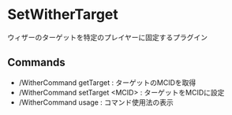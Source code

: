 # SetWitherTarget
ウィザーのターゲットを特定のプレイヤーに固定するプラグイン
## Commands
- /WitherCommand getTarget : ターゲットのMCIDを取得
- /WitherCommand setTarget \<MCID\> : ターゲットをMCIDに設定
- /WitherCommand usage : コマンド使用法の表示
